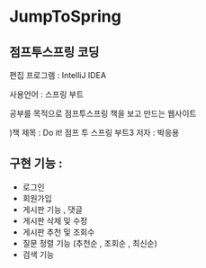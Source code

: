 # JumpToSpring
점프투스프링 코딩
-

편집 프로그램 : IntelliJ IDEA

사용언어 : 스프링 부트

공부를 목적으로 점프투스프링 책을 보고 만드는 웹사이트 

)책 제목 : Do it! 점프 투 스프링 부트3
저자 : 박응용 

구현 기능 : 
-
- 로그인
- 회원가입
- 게시판 기능 , 댓글 
- 게시판 삭제 및 수정
- 게시판 추천 및 조회수
- 질문 정렬 기능 (추천순 , 조회순 , 최신순)
- 검색 기능 
